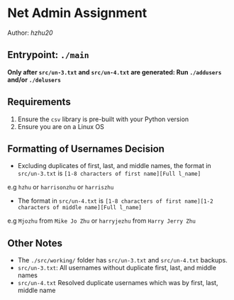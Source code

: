 # Net Admin Assignment

Author: _hzhu20_

## Entrypoint: `./main`

**Only after `src/un-3.txt` and `src/un-4.txt` are generated: Run `./addusers` and/or `./delusers`**

## Requirements

1. Ensure the `csv` library is pre-built with your Python version
2. Ensure you are on a Linux OS

## Formatting of Usernames Decision

- Excluding duplicates of first, last, and middle names, the format in `src/un-3.txt` is `[1-8 characters of first name][Full l_name]`

e.g `hzhu` or `harrisonzhu` or `harriszhu`

- The format in `src/un-4.txt` is `[1-8 characters of first name][1-2 characters of middle name][Full l_name]`

e.g `Mjozhu` from `Mike Jo Zhu` or `harryjezhu` from `Harry Jerry Zhu`

## Other Notes

- The `./src/working/` folder has `src/un-3.txt` and `src/un-4.txt` backups.
- `src/un-3.txt`: All usernames without duplicate first, last, and middle names
- `src/un-4.txt` Resolved duplicate usernames which was by first, last, middle name
